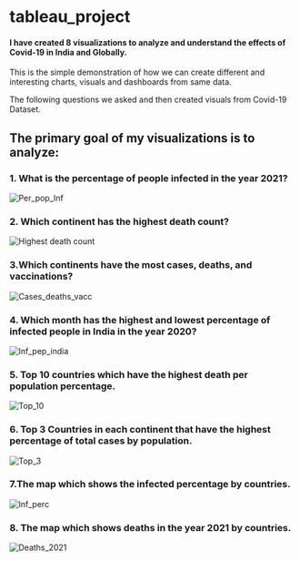 # tableau_project
#### I have created 8 visualizations to analyze and understand the effects of Covid-19 in India and Globally.

This is the simple demonstration of how we can create different and interesting charts, visuals and dashboards from same data.

The following questions we asked and then created visuals from Covid-19 Dataset.

## The primary goal of my visualizations is to analyze:
### 1. What is the percentage of people infected in the year 2021?

![Per_pop_Inf](https://github.com/jahnvi1017/tableau_project/assets/168184461/fd90b5ca-ce15-4131-bab2-684cd41d04a3)

### 2. Which continent has the highest death count?

![Highest death count](https://github.com/jahnvi1017/tableau_project/assets/168184461/499bb67a-4c96-474e-a381-d7d596f3557a)

### 3.Which continents have the most cases, deaths, and vaccinations?

![Cases_deaths_vacc](https://github.com/jahnvi1017/tableau_project/assets/168184461/7e13093e-cd6d-44f0-8cdf-fad89168bb28)

### 4. Which month has the highest and lowest percentage of infected people in India in the year 2020?

![Inf_pep_india](https://github.com/jahnvi1017/tableau_project/assets/168184461/9bf9dfd1-4779-4bfd-a4ab-aebe75202cf4)

### 5. Top 10 countries which have the highest death per population percentage.

![Top_10](https://github.com/jahnvi1017/tableau_project/assets/168184461/2b7584db-37f6-46e7-a8b4-dedf392a980c)


### 6. Top 3 Countries in each continent that have the highest percentage of total cases by population.

![Top_3](https://github.com/jahnvi1017/tableau_project/assets/168184461/0b5b96a0-8af7-4ceb-a5b7-960d8bc5fc57)

### 7.The map which shows the infected percentage by countries.

![Inf_perc](https://github.com/jahnvi1017/tableau_project/assets/168184461/09015992-2890-4e24-8ba7-8581b8adeede)

### 8. The map which shows deaths in the year 2021 by countries.

![Deaths_2021](https://github.com/jahnvi1017/tableau_project/assets/168184461/7cffab6e-6056-4843-8f23-40f229b2a3b0)
